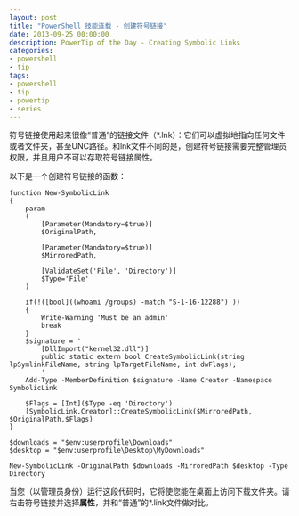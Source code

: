 ```yaml
---
layout: post
title: "PowerShell 技能连载 - 创建符号链接"
date: 2013-09-25 00:00:00
description: PowerTip of the Day - Creating Symbolic Links
categories:
- powershell
- tip
tags:
- powershell
- tip
- powertip
- series
---
```

符号链接使用起来很像“普通”的链接文件（\*.lnk）：它们可以虚拟地指向任何文件或者文件夹，甚至UNC路径。和lnk文件不同的是，创建符号链接需要完整管理员权限，并且用户不可以存取符号链接属性。

以下是一个创建符号链接的函数：

	function New-SymbolicLink
	{
	    param
	    (
	        [Parameter(Mandatory=$true)]
	        $OriginalPath,
	
	        [Parameter(Mandatory=$true)]
	        $MirroredPath,
	
	        [ValidateSet('File', 'Directory')]
	        $Type='File'
	    )
	    
	    if(!([bool]((whoami /groups) -match "S-1-16-12288") ))
	    {
	        Write-Warning 'Must be an admin'
	        break
	    }
	    $signature = '
	        [DllImport("kernel32.dll")]
	        public static extern bool CreateSymbolicLink(string lpSymlinkFileName, string lpTargetFileName, int dwFlags);
	        '
	    Add-Type -MemberDefinition $signature -Name Creator -Namespace SymbolicLink 
	
	    $Flags = [Int]($Type -eq 'Directory')
	    [SymbolicLink.Creator]::CreateSymbolicLink($MirroredPath, $OriginalPath,$Flags)
	}
	
	$downloads = "$env:userprofile\Downloads"
	$desktop = "$env:userprofile\Desktop\MyDownloads"
	
	New-SymbolicLink -OriginalPath $downloads -MirroredPath $desktop -Type Directory

当您（以管理员身份）运行这段代码时，它将使您能在桌面上访问下载文件夹。请右击符号链接并选择**属性**，并和“普通”的\*.link文件做对比。

<!--本文国际来源：[Creating Symbolic Links](http://community.idera.com/powershell/powertips/b/tips/posts/creating-symbolic-links)-->
